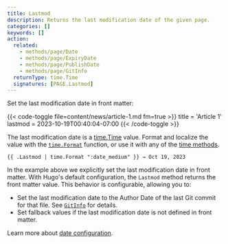 ```yaml
---
title: Lastmod
description: Returns the last modification date of the given page. 
categories: []
keywords: []
action:
  related:
    - methods/page/Date
    - methods/page/ExpiryDate
    - methods/page/PublishDate
    - methods/page/GitInfo
  returnType: time.Time
  signatures: [PAGE.Lastmod]
---
```


Set the last modification date in front matter:

{{< code-toggle file=content/news/article-1.md fm=true >}}
title = 'Article 1'
lastmod = 2023-10-19T00:40:04-07:00
{{< /code-toggle >}}

The last modification date is a [time.Time] value. Format and localize the value with the [`time.Format`] function, or use it with any of the [time methods].

```go-html-template
{{ .Lastmod | time.Format ":date_medium" }} → Oct 19, 2023
```

In the example above we explicitly set the last modification date in front matter. With Hugo's default configuration, the `Lastmod` method returns the front matter value. This behavior is configurable, allowing you to:

- Set the last modification date to the Author Date of the last Git commit for that file. See [`GitInfo`] for details.
- Set fallback values if the last modification date is not defined in front matter.

Learn more about [date configuration].

[`gitinfo`]: /methods/page/gitinfo/
[`time.format`]: /functions/time/format/
[date configuration]: /getting-started/configuration/#configure-dates
[time methods]: /methods/time/
[time.time]: https://pkg.go.dev/time#time

